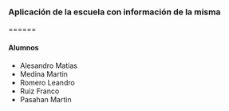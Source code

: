 ### Aplicación de la escuela con información de la misma
======
#### Alumnos

- Alesandro Matias
- Medina Martin
- Romero Leandro
- Ruiz Franco
- Pasahan Martin
